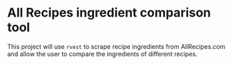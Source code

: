 # All Recipes ingredient comparison tool

This project will use `rvest` to scrape recipe ingredients from AllRecipes.com and allow the user to compare the ingredients of different recipes. 

